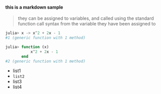 #### this is a markdown sample

> they can be assigned to variables, and called using the standard function
> call syntax from the variable they have been assigned to

```julia
julia> x -> x^2 + 2x - 1
#1 (generic function with 1 method)

julia> function (x)
           x^2 + 2x - 1
       end
#2 (generic function with 1 method)
```

- list1
- `list2`
- list3
- list4
